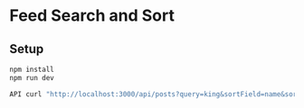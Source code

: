# Feed Search and Sort

## Setup
```bash
npm install
npm run dev

API curl "http://localhost:3000/api/posts?query=king&sortField=name&sortOrder=asc&page=1&pageSize=10"
